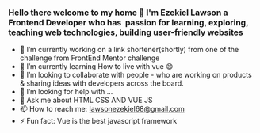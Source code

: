 ### Hello there welcome to my home 👋 I'm Ezekiel Lawson  a  Frontend Developer  who has  passion for learning, exploring, teaching web technologies, building user-friendly websites

- 🔭 I’m currently working on a link shortener(shortly) from one of the challenge from  FrontEnd Mentor challenge
- 🌱 I’m currently learning How to live with vue 😄
- 👯 I’m looking to collaborate  with people -  who are working on products & sharing ideas with 
developers across the board.
- 🤔 I’m looking for help with ...
- 💬 Ask me about HTML CSS AND VUE JS
- 📫 How to reach me: lawsonezekiel68@gmail.com
- ⚡ Fun fact: Vue is the best javascript framework

<!--
**Emilsone/Emilsone**  , ✨ _special_ ✨ repository because its `README.md` (this file) appears on your GitHub profile.

Here are some ideas to get you started:


-->
